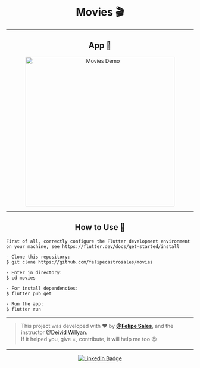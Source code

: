 <h1 align="center">Movies 🎬</a></h1>

---

<h2 align="center">App 🎨</h2>

   <p align="center">
      <img alt="Movies Demo" width="400" title="Movies Demo" src="https://user-images.githubusercontent.com/59374587/153775969-d7aebff7-7a90-4d9c-bbf3-3a32ac8ed40a.gif" />
   </p>

---

<h2 align="center">How to Use 🤔</h2>

   ```
   First of all, correctly configure the Flutter development environment on your machine, see https://flutter.dev/docs/get-started/install
   
   - Clone this repository:
   $ git clone https://github.com/felipecastrosales/movies

   - Enter in directory:
   $ cd movies

   - For install dependencies:
   $ flutter pub get

   - Run the app: 
   $ flutter run
   ```

---

>This project was developed with ❤️ by **[@Felipe Sales](https://www.linkedin.com/in/felipecastrosales/)**, and the instructor [@Deivid Willyan](https://www.linkedin.com/in/deivid-willyan-19776abb/).<br>
If it helped you, give ⭐, contribute, it will help me too 😉

---

   <div align="center">

   [![Linkedin Badge](https://img.shields.io/badge/-Felipe%20Sales-292929?style=flat-square&logo=Linkedin&logoColor=white&link=https://www.linkedin.com/in/felipecastrosales/)](https://www.linkedin.com/in/felipecastrosales/)

   </div>
